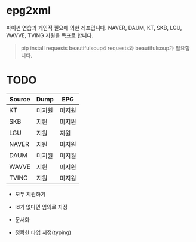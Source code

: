 # epg2xml

파이썬 연습과 개인적 필요에 의한 레포입니다.
NAVER, DAUM, KT, SKB, LGU, WAVVE, TVING 지원을 목표로 합니다.

> pip install requests beautifulsoup4
requests와 beautifulsoup가 필요합니다.

    
# TODO   
| Source | Dump | EPG |
| ---- | ---- | ---- |
| KT | 미지원 | 미지원 |
| SKB | 지원 | 미지원 |
| LGU | 지원 | 지원 |
| NAVER | 지원| 미지원 |
| DAUM | 미지원| 미지원 |
| WAVVE | 지원 | 미지원 |
| TVING | 지원 | 미지원 |
- 모두 지원하기 

- Id가 없다면 임의로 지정

- 문서화

- 정확한 타입 지정(typing)
